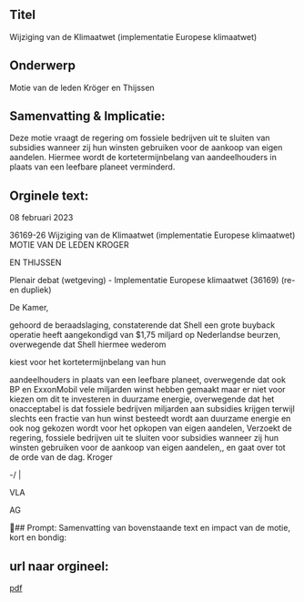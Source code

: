 ## Titel
Wijziging van de Klimaatwet (implementatie Europese klimaatwet)
## Onderwerp
Motie van de leden Kröger en Thijssen
## Samenvatting & Implicatie:

Deze motie vraagt de regering om fossiele bedrijven uit te sluiten van subsidies wanneer zij hun winsten gebruiken voor de aankoop van eigen aandelen. Hiermee wordt de kortetermijnbelang van aandeelhouders in plaats van een leefbare planeet verminderd.
## Orginele text:


08 februari 2023

36169-26
Wijziging van de Klimaatwet (implementatie Europese klimaatwet)
MOTIE VAN DE LEDEN KROGER

EN THIJSSEN

Plenair debat (wetgeving) - Implementatie Europese klimaatwet (36169) (re- en dupliek)

De Kamer,

gehoord de beraadslaging,
constaterende dat Shell een grote buyback operatie heeft aangekondigd van $1,75 miljard
op Nederlandse beurzen,
overwegende dat Shell hiermee wederom

kiest voor het kortetermijnbelang van hun

aandeelhouders in plaats van een leefbare planeet,
overwegende dat ook BP en ExxonMobil vele miljarden winst hebben gemaakt maar er niet
voor kiezen om dit te investeren in duurzame energie,
overwegende dat het onacceptabel is dat fossiele bedrijven miljarden aan subsidies krijgen
terwijl slechts een fractie van hun winst besteedt wordt aan duurzame energie en ook nog
gekozen wordt voor het opkopen van eigen aandelen,
Verzoekt de regering, fossiele bedrijven uit te sluiten voor subsidies wanneer zij hun winsten
gebruiken voor de aankoop van eigen aandelen,,
en gaat over tot de orde van de dag.
Kroger

-/
|

VLA

AG

## Prompt:
Samenvatting van bovenstaande text en impact van de motie, kort en bondig:

## url naar orgineel:
[pdf](https://gegevensmagazijn.tweedekamer.nl/OData/v4/2.0/Document(e521cf63-b7fe-4276-b4a2-fde97c58ebb2)/resource)
